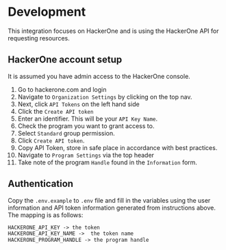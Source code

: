 # Development

This integration focuses on HackerOne and is using the HackerOne API for
requesting resources.

## HackerOne account setup

It is assumed you have admin access to the HackerOne console.

1. Go to hackerone.com and login
2. Navigate to `Organization Settings` by clicking on the top nav.
3. Next, click `API Tokens` on the left hand side
4. Click the `Create API token`
5. Enter an identifier. This will be your `API Key Name`.
6. Check the program you want to grant access to.
7. Select `Standard` group permission.
8. Click `Create API token`.
9. Copy API Token, store in safe place in accordance with best practices.
10. Navigate to `Program Settings` via the top header
11. Take note of the program `Handle` found in the `Information` form.

## Authentication

Copy the `.env.example` to `.env` file and fill in the variables using the user
information and API token information generated from instructions above. The
mapping is as follows:

```txt
HACKERONE_API_KEY -> the token
HACKERONE_API_KEY_NAME ->  the token name
HACKERONE_PROGRAM_HANDLE -> the program handle
```
